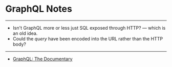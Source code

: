 # GraphQL Notes

---

* Isn't GraphQL more or less just SQL exposed through HTTP? — which is an old idea.
* Could the _query_ have been encoded into the URL rather than the HTTP body?

---

* [GraphQL: The Documentary](https://youtu.be/783ccP__No8)
